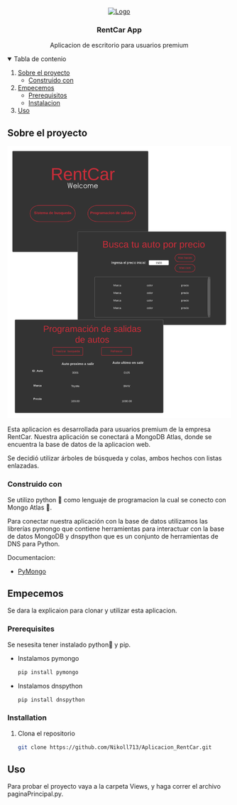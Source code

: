 

<!-- PROJECT LOGO -->
<br />
<p align="center">
  <a href="https://github.com/othneildrew/Best-README-Template">
    <img src="https://icons.iconarchive.com/icons/graphicloads/colorful-long-shadow/256/Car-icon.png" alt="Logo" width="80" height="80">
  </a>

  <h3 align="center">RentCar App</h3>

  <p align="center">
    Aplicacion de escritorio para usuarios premium
  </p>
</p>



<!-- TABLE OF CONTENTS -->
<details open="open">
  <summary>Tabla de contenio</summary>
  <ol>
    <li>
      <a href="#about-the-project">Sobre el proyecto</a>
      <ul>
        <li><a href="#built-with">Construido con</a></li>
      </ul>
    </li>
    <li>
      <a href="#getting-started">Empecemos</a>
      <ul>
        <li><a href="#prerequisites">Prerequisitos</a></li>
        <li><a href="#installation">Instalacion</a></li>
      </ul>
    </li>
    <li><a href="#usage">Uso</a></li>
  </ol>
</details>



<!-- ABOUT THE PROJECT -->
## Sobre el proyecto

 <img src="img/mockup.png" alt="Logo">

Esta aplicacion es desarrollada para usuarios premium de la empresa RentCar.
Nuestra aplicación se conectará a MongoDB Atlas, donde se encuentra la base de datos de la aplicacion web.

Se decidió utilizar árboles de búsqueda y colas, ambos hechos con listas enlazadas.

### Construido con

Se utilizo python 🐍 como lenguaje de programacion la cual se conecto con Mongo Atlas 🍃. 

Para conectar nuestra aplicación con la base de datos utilizamos las librerías pymongo que  contiene herramientas para interactuar con la base de datos MongoDB y dnspython que es un conjunto de herramientas de DNS para Python.

Documentacion:
* [PyMongo](https://pymongo.readthedocs.io/en/stable/)



<!-- GETTING STARTED -->
## Empecemos

Se dara la explicaion para clonar y utilizar esta aplicacion.

### Prerequisites

Se nesesita tener instalado python🐍 y pip.

* Instalamos pymongo
  ```sh
  pip install pymongo
  ```

* Instalamos dnspython
  ```sh
  pip install dnspython
  ```

### Installation

1. Clona el repositorio
   ```sh
   git clone https://github.com/Nikoll713/Aplicacion_RentCar.git
   ```

<!-- USAGE EXAMPLES -->
## Uso

Para probar el proyecto vaya a la carpeta Views, y haga correr el archivo paginaPrincipal.py.



